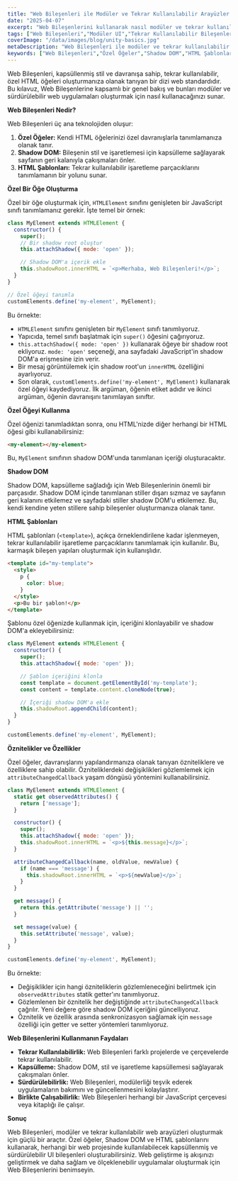 ```yaml
---
title: "Web Bileşenleri ile Modüler ve Tekrar Kullanılabilir Arayüzler Oluşturma: Kapsamlı Bir Rehber"
date: "2025-04-07"
excerpt: "Web Bileşenlerini kullanarak nasıl modüler ve tekrar kullanılabilir web arayüzleri oluşturacağınızı keşfedin. Kapsüllenmiş ve sürdürülebilir UI bileşenleri oluşturmak için özel öğeler, Shadow DOM ve şablonlar hakkında bilgi edinin."
tags: ["Web Bileşenleri","Modüler UI","Tekrar Kullanılabilir Bileşenler","Özel Öğeler","Shadow DOM","Web Geliştirme"]
coverImage: "/data/images/blog/unity-basics.jpg"
metaDescription: "Web Bileşenleri ile modüler ve tekrar kullanılabilir web arayüzleri oluşturmayı öğrenin. Bu kılavuz, kapsüllenmiş UI bileşenleri oluşturmak için özel öğeleri, Shadow DOM'u ve şablonları kapsar."
keywords: ["Web Bileşenleri","Özel Öğeler","Shadow DOM","HTML Şablonları","Tekrar Kullanılabilir UI","Modüler Web Geliştirme"]
---
```


Web Bileşenleri, kapsüllenmiş stil ve davranışa sahip, tekrar kullanılabilir, özel HTML öğeleri oluşturmanıza olanak tanıyan bir dizi web standardıdır. Bu kılavuz, Web Bileşenlerine kapsamlı bir genel bakış ve bunları modüler ve sürdürülebilir web uygulamaları oluşturmak için nasıl kullanacağınızı sunar.

**Web Bileşenleri Nedir?**

Web Bileşenleri üç ana teknolojiden oluşur:

1.  **Özel Öğeler:** Kendi HTML öğelerinizi özel davranışlarla tanımlamanıza olanak tanır.
2.  **Shadow DOM:** Bileşenin stil ve işaretlemesi için kapsülleme sağlayarak sayfanın geri kalanıyla çakışmaları önler.
3.  **HTML Şablonları:** Tekrar kullanılabilir işaretleme parçacıklarını tanımlamanın bir yolunu sunar.

**Özel Bir Öğe Oluşturma**

Özel bir öğe oluşturmak için, `HTMLElement` sınıfını genişleten bir JavaScript sınıfı tanımlamanız gerekir. İşte temel bir örnek:

```javascript
class MyElement extends HTMLElement {
  constructor() {
    super();
    // Bir shadow root oluştur
    this.attachShadow({ mode: 'open' });

    // Shadow DOM'a içerik ekle
    this.shadowRoot.innerHTML = `<p>Merhaba, Web Bileşenleri!</p>`;
  }
}

// Özel öğeyi tanımla
customElements.define('my-element', MyElement);
```

Bu örnekte:

*   `HTMLElement` sınıfını genişleten bir `MyElement` sınıfı tanımlıyoruz.
*   Yapıcıda, temel sınıfı başlatmak için `super()` öğesini çağırıyoruz.
*   `this.attachShadow({ mode: 'open' })` kullanarak öğeye bir shadow root ekliyoruz. `mode: 'open'` seçeneği, ana sayfadaki JavaScript'in shadow DOM'a erişmesine izin verir.
*   Bir mesaj görüntülemek için shadow root'un `innerHTML` özelliğini ayarlıyoruz.
*   Son olarak, `customElements.define('my-element', MyElement)` kullanarak özel öğeyi kaydediyoruz. İlk argüman, öğenin etiket adıdır ve ikinci argüman, öğenin davranışını tanımlayan sınıftır.

**Özel Öğeyi Kullanma**

Özel öğenizi tanımladıktan sonra, onu HTML'nizde diğer herhangi bir HTML öğesi gibi kullanabilirsiniz:

```html
<my-element></my-element>
```

Bu, `MyElement` sınıfının shadow DOM'unda tanımlanan içeriği oluşturacaktır.

**Shadow DOM**

Shadow DOM, kapsülleme sağladığı için Web Bileşenlerinin önemli bir parçasıdır. Shadow DOM içinde tanımlanan stiller dışarı sızmaz ve sayfanın geri kalanını etkilemez ve sayfadaki stiller shadow DOM'u etkilemez. Bu, kendi kendine yeten stillere sahip bileşenler oluşturmanıza olanak tanır.

**HTML Şablonları**

HTML şablonları (`<template>`), açıkça örneklendirilene kadar işlenmeyen, tekrar kullanılabilir işaretleme parçacıklarını tanımlamak için kullanılır. Bu, karmaşık bileşen yapıları oluşturmak için kullanışlıdır.

```html
<template id="my-template">
  <style>
    p {
      color: blue;
    }
  </style>
  <p>Bu bir şablon!</p>
</template>
```

Şablonu özel öğenizde kullanmak için, içeriğini klonlayabilir ve shadow DOM'a ekleyebilirsiniz:

```javascript
class MyElement extends HTMLElement {
  constructor() {
    super();
    this.attachShadow({ mode: 'open' });

    // Şablon içeriğini klonla
    const template = document.getElementById('my-template');
    const content = template.content.cloneNode(true);

    // İçeriği shadow DOM'a ekle
    this.shadowRoot.appendChild(content);
  }
}

customElements.define('my-element', MyElement);
```

**Öznitelikler ve Özellikler**

Özel öğeler, davranışlarını yapılandırmanıza olanak tanıyan özniteliklere ve özelliklere sahip olabilir. Özniteliklerdeki değişiklikleri gözlemlemek için `attributeChangedCallback` yaşam döngüsü yöntemini kullanabilirsiniz.

```javascript
class MyElement extends HTMLElement {
  static get observedAttributes() {
    return ['message'];
  }

  constructor() {
    super();
    this.attachShadow({ mode: 'open' });
    this.shadowRoot.innerHTML = `<p>${this.message}</p>`;
  }

  attributeChangedCallback(name, oldValue, newValue) {
    if (name === 'message') {
      this.shadowRoot.innerHTML = `<p>${newValue}</p>`;
    }
  }

  get message() {
    return this.getAttribute('message') || '';
  }

  set message(value) {
    this.setAttribute('message', value);
  }
}

customElements.define('my-element', MyElement);
```

Bu örnekte:

*   Değişiklikler için hangi özniteliklerin gözlemleneceğini belirtmek için `observedAttributes` statik getter'ını tanımlıyoruz.
*   Gözlemlenen bir öznitelik her değiştiğinde `attributeChangedCallback` çağrılır. Yeni değere göre shadow DOM içeriğini güncelliyoruz.
*   Öznitelik ve özellik arasında senkronizasyon sağlamak için `message` özelliği için getter ve setter yöntemleri tanımlıyoruz.

**Web Bileşenlerini Kullanmanın Faydaları**

*   **Tekrar Kullanılabilirlik:** Web Bileşenleri farklı projelerde ve çerçevelerde tekrar kullanılabilir.
*   **Kapsülleme:** Shadow DOM, stil ve işaretleme kapsüllemesi sağlayarak çakışmaları önler.
*   **Sürdürülebilirlik:** Web Bileşenleri, modülerliği teşvik ederek uygulamaların bakımını ve güncellenmesini kolaylaştırır.
*   **Birlikte Çalışabilirlik:** Web Bileşenleri herhangi bir JavaScript çerçevesi veya kitaplığı ile çalışır.

**Sonuç**

Web Bileşenleri, modüler ve tekrar kullanılabilir web arayüzleri oluşturmak için güçlü bir araçtır. Özel öğeler, Shadow DOM ve HTML şablonlarını kullanarak, herhangi bir web projesinde kullanılabilecek kapsüllenmiş ve sürdürülebilir UI bileşenleri oluşturabilirsiniz. Web geliştirme iş akışınızı geliştirmek ve daha sağlam ve ölçeklenebilir uygulamalar oluşturmak için Web Bileşenlerini benimseyin.
    